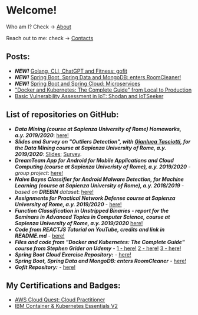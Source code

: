 # Welcome!

Who am I? Check -> [About](https://valgh.github.io/about)

Reach out to me: check -> [Contacts](https://valgh.github.io/contacts)

## Posts:

* ***NEW!*** [Golang, CLI, ChatGPT and Fitness: gofit](https://valgh.github.io/gofit)
* ***NEW!*** [Spring Boot, Spring Data and MongoDB: enters RoomCleaner!](https://valgh.github.io/roomcleaner)
* ***NEW!*** [Spring Boot and Spring Cloud: Microservices](https://valgh.github.io/springcloud)
* ["Docker and Kubernetes: The Complete Guide" from Local to Production](https://valgh.github.io/docker_k8s)
* [Basic Vulnerability Assessment in IoT: Shodan and IoTSeeker](https://valgh.github.io/shodan_iot_seeker)

## List of repositories on GitHub:

* ***Data Mining (course at Sapienza University of Rome) Homeworks, a.y. 2019/2020***:  [here!](https://github.com/valgh/DataMiningHW)
* ***Slides and Survey on "Outliers Detection", with [Gianluca Tasciotti](https://github.com/Tascio9), for the Data Mining course at Sapienza University of Rome, a.y. 2019/2020***: [Slides](https://www.slideshare.net/secret/y1ZeanGhf9mR8t); [Survey](https://www.slideshare.net/secret/JvBRDM2tp21ruD).
* ***DreamTeam App for Android for Mobile Applications and Cloud Computing (course at Sapienza Univeristy of Rome), a.y. 2019/2020*** - _group project_:  [here!](https://github.com/chrislee90/Dream_Team)
* ***Naive Bayes Classifier for Android Malware Detection, for Machine Learning (course at Sapienza University of Rome), a.y. 2018/2019*** - _based on ***DREBIN*** dataset_: [here!](https://github.com/valgh/MLNBCAndroidMalwareDetection)
* ***Assignments for Practical Network Defense course at Sapienza University of Rome, a.y. 2019/2020*** - [here!](https://github.com/valgh/pnd-assignments)
* ***Function Classification in Unstripped Binaries - report for the Seminars in Advanced Topics in Computer Science, course at Sapienza University of Rome, a.y. 2019/2020*** [here!](https://github.com/valgh/SATCS_Function_Classification)
* ***Code from REACTJS Tutorial on YouTube, credits and link in README.md*** - [bere!](https://github.com/valgh/react_js_tutorial)
* ***Files and code from "Docker and Kubernetes: The Complete Guide" course from Stephen Grider on Udemy*** - [1 - here!](https://github.com/valgh/docker-react) [2 - here!](https://github.com/valgh/multi-docker) [3 - here!](https://github.com/valgh/multi-k8s)
* ***Spring Boot Cloud Exercise Repository:*** - [here!](https://github.com/valgh/springboot-fun)
* ***Spring Boot, Spring Data and MongoDB: enters RoomCleaner*** - [here!](https://valgh.github.io/roomcleaner)
* ***Gofit Repository:*** - [here!](https://github.com/valgh/gofit)

## My Certifications and Badges:

* [AWS Cloud Quest: Cloud Practitioner](https://www.credly.com/badges/7154fe42-f582-438d-b688-6f561742b53d/public_url)
* [IBM Container & Kubernetes Essentials V2](https://www.credly.com/badges/9c7ebdca-3727-459d-97ee-5c3bb8646858/public_url)
